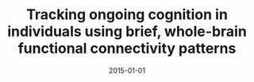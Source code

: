 ---
title: "Tracking ongoing cognition in individuals using brief, whole-brain functional connectivity patterns"
date: 2015-01-01
authors_string: Javier Gonzalez-Castillo, Colin Hoy, Daniel Handwerker, Meghan Robinson, Laura Buchanan, Ziad Saad, Peter Bandettini
authors:
   - Javier Gonzalez-Castillo
   - Colin Hoy
   - Daniel Handwerker
   - Meghan Robinson
   - Laura Buchanan
   - Ziad Saad
   - Peter Bandettini
author_ids:
   - javier_gonzalez-castillo
   - colin_hoy
   - daniel_handwerker
   - meghan_robinson
   - laura_buchanan
   - ziad_saad
   - peter_bandettini
journal: 'Proceedings of the National Academy of Sciences'
volume: 112
issue: 
pages: 8762-8767
book_title: ''
publisher: ''
abstract: ""
project_id: bold_connectivity_dynamics
paper_url: http://www.pnas.org/lookup/doi/10.1073/pnas.1501242112
doi: 10.1073/pnas.1501242112
data_loc: ''
code_loc: ''
file: '/assets/publications//assets/publications/'
file_name: '/assets/publications/'
type: journal_article
pub_str: ' (2015) Proceedings of the National Academy of Sciences 112: 8762-8767'
layout: publication 
---